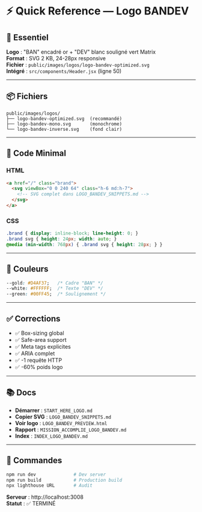 # ⚡ Quick Reference — Logo BANDEV

## 🎯 Essentiel

**Logo** : "BAN" encadré or + "DEV" blanc souligné vert Matrix  
**Format** : SVG 2 KB, 24-28px responsive  
**Fichier** : `public/images/logos/logo-bandev-optimized.svg`  
**Intégré** : `src/components/Header.jsx` (ligne 50)  

---

## 📦 Fichiers

```
public/images/logos/
├── logo-bandev-optimized.svg  (recommandé)
├── logo-bandev-mono.svg       (monochrome)
└── logo-bandev-inverse.svg    (fond clair)
```

---

## 🔧 Code Minimal

### **HTML**
```html
<a href="/" class="brand">
  <svg viewBox="0 0 240 64" class="h-6 md:h-7">
    <!-- SVG complet dans LOGO_BANDEV_SNIPPETS.md -->
  </svg>
</a>
```

### **CSS**
```css
.brand { display: inline-block; line-height: 0; }
.brand svg { height: 24px; width: auto; }
@media (min-width: 768px) { .brand svg { height: 28px; } }
```

---

## 🎨 Couleurs

```css
--gold: #D4AF37;   /* Cadre "BAN" */
--white: #FFFFFF;  /* Texte "DEV" */
--green: #00FF45;  /* Soulignement */
```

---

## ✅ Corrections

- ✅ Box-sizing global
- ✅ Safe-area support
- ✅ Meta tags explicites
- ✅ ARIA complet
- ✅ -1 requête HTTP
- ✅ -60% poids logo

---

## 📚 Docs

- **Démarrer** : `START_HERE_LOGO.md`
- **Copier SVG** : `LOGO_BANDEV_SNIPPETS.md`
- **Voir logo** : `LOGO_BANDEV_PREVIEW.html`
- **Rapport** : `MISSION_ACCOMPLIE_LOGO_BANDEV.md`
- **Index** : `INDEX_LOGO_BANDEV.md`

---

## 🚀 Commandes

```bash
npm run dev              # Dev server
npm run build            # Production build
npx lighthouse URL       # Audit
```

**Serveur** : http://localhost:3008  
**Statut** : ✅ TERMINÉ